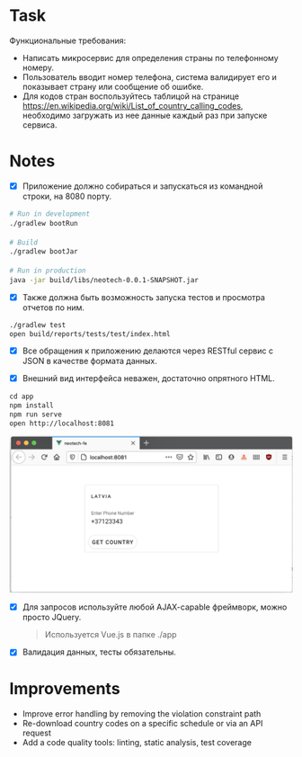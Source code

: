 # Task

Функциональные требования:
- Написать микросервис для определения страны по телефонному номеру. 
- Пользователь вводит номер телефона, система валидирует его и показывает страну или сообщение об ошибке.
- Для кодов стран воспользуйтесь таблицой на странице 
  https://en.wikipedia.org/wiki/List_of_country_calling_codes, 
  необходимо загружать из нее данные каждый раз при запуске сервиса.

# Notes

* [x] Приложение должно собираться и запускаться из командной строки, на 8080 порту.

```bash
# Run in development
./gradlew bootRun

# Build
./gradlew bootJar

# Run in production
java -jar build/libs/neotech-0.0.1-SNAPSHOT.jar
```

* [x] Также должна быть возможность запуска тестов и просмотра отчетов по ним.

```
./gradlew test
open build/reports/tests/test/index.html
```

* [x] Все обращения к приложению делаются через RESTful сервис с JSON в качестве формата данных. 

* [x] Внешний вид интерфейса неважен, достаточно опрятного HTML. 

```
cd app
npm install
npm run serve
open http://localhost:8081
```

![app](./app.png)

* [x] Для запросов используйте любой AJAX-capable фреймворк, можно просто JQuery.
    > Используется Vue.js в папке ./app

* [x] Валидация данных, тесты обязательны.

# Improvements

* Improve error handling by removing the violation constraint path
* Re-download country codes on a specific schedule or via an API request
* Add a code quality tools: linting, static analysis, test coverage 